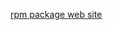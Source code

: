 

[rpm package web site](https://mirrors.aliyun.com/docker-ce/linux/centos/7/x86_64/stable/Packages)

